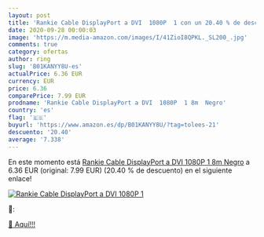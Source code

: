 ```yaml
---
layout: post
title: 'Rankie Cable DisplayPort a DVI  1080P  1 con un 20.40 % de descuento'
date: 2020-09-28 00:00:03
image: 'https://m.media-amazon.com/images/I/41ZioI8QPKL._SL200_.jpg'
comments: true
category: ofertas
author: ring
slug: 'B01KANYY8U-es'
actualPrice: 6.36 EUR
currency: EUR
price: 6.36
comparePrice: 7.99 EUR
prodname: 'Rankie Cable DisplayPort a DVI  1080P  1 8m  Negro'
country: 'es'
flag: '🇪🇸'
buyurl: 'https://www.amazon.es/dp/B01KANYY8U/?tag=tolees-21'
descuento: '20.40'
average: '7.338'
---
```


En este momento está [Rankie Cable DisplayPort a DVI  1080P  1 8m  Negro](https://www.amazon.es/dp/B01KANYY8U/?tag=tolees-21) a 6.36 EUR (original: 7.99 EUR) (20.40 %  de descuento) en el siguiente enlace!

[![Rankie Cable DisplayPort a DVI  1080P  1](https://m.media-amazon.com/images/I/41ZioI8QPKL._SL200_.jpg)](https://www.amazon.es/dp/B01KANYY8U/?tag=tolees-21)

🔎:


[🛒 Aquí!!!](https://www.amazon.es/dp/B01KANYY8U/?tag=tolees-21)
